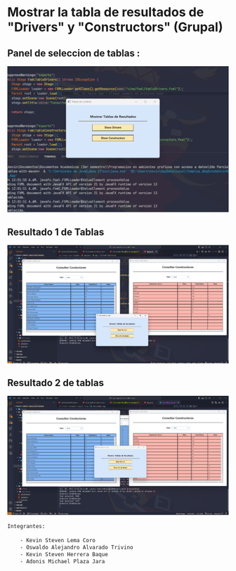 # Mostrar la tabla de resultados de "Drivers" y "Constructors" (Grupal)

## Panel de seleccion de tablas :
![](src/main/resources/project/img/panelShow.png)
## Resultado 1 de Tablas 
![](src/main/resources/project/img/showTables1.png)
## Resultado 2 de tablas
![](src/main/resources/project/img/showTables2.png)


	Integrantes:
	
		- Kevin Steven Lema Coro
		- Oswaldo Alejandro Alvarado Trivino
		- Kevin Steven Herrera Baque
		- Adonis Michael Plaza Jara
